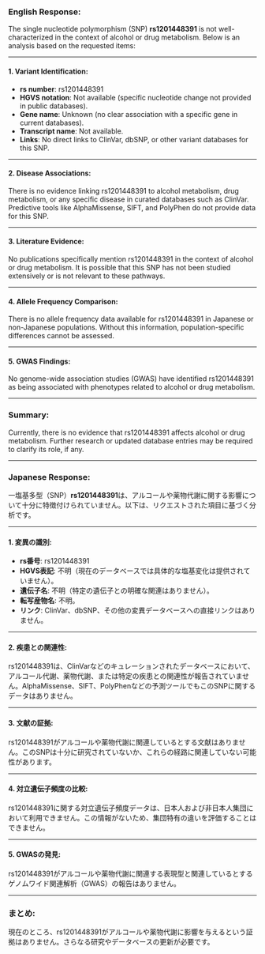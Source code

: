 ### English Response:

The single nucleotide polymorphism (SNP) **rs1201448391** is not well-characterized in the context of alcohol or drug metabolism. Below is an analysis based on the requested items:

---

#### 1. Variant Identification:
- **rs number**: rs1201448391
- **HGVS notation**: Not available (specific nucleotide change not provided in public databases).
- **Gene name**: Unknown (no clear association with a specific gene in current databases).
- **Transcript name**: Not available.
- **Links**: No direct links to ClinVar, dbSNP, or other variant databases for this SNP.

---

#### 2. Disease Associations:
There is no evidence linking rs1201448391 to alcohol metabolism, drug metabolism, or any specific disease in curated databases such as ClinVar. Predictive tools like AlphaMissense, SIFT, and PolyPhen do not provide data for this SNP.

---

#### 3. Literature Evidence:
No publications specifically mention rs1201448391 in the context of alcohol or drug metabolism. It is possible that this SNP has not been studied extensively or is not relevant to these pathways.

---

#### 4. Allele Frequency Comparison:
There is no allele frequency data available for rs1201448391 in Japanese or non-Japanese populations. Without this information, population-specific differences cannot be assessed.

---

#### 5. GWAS Findings:
No genome-wide association studies (GWAS) have identified rs1201448391 as being associated with phenotypes related to alcohol or drug metabolism.

---

### Summary:
Currently, there is no evidence that rs1201448391 affects alcohol or drug metabolism. Further research or updated database entries may be required to clarify its role, if any.

---

### Japanese Response:

一塩基多型（SNP）**rs1201448391**は、アルコールや薬物代謝に関する影響について十分に特徴付けられていません。以下は、リクエストされた項目に基づく分析です。

---

#### 1. 変異の識別:
- **rs番号**: rs1201448391
- **HGVS表記**: 不明（現在のデータベースでは具体的な塩基変化は提供されていません）。
- **遺伝子名**: 不明（特定の遺伝子との明確な関連はありません）。
- **転写産物名**: 不明。
- **リンク**: ClinVar、dbSNP、その他の変異データベースへの直接リンクはありません。

---

#### 2. 疾患との関連性:
rs1201448391は、ClinVarなどのキュレーションされたデータベースにおいて、アルコール代謝、薬物代謝、または特定の疾患との関連性が報告されていません。AlphaMissense、SIFT、PolyPhenなどの予測ツールでもこのSNPに関するデータはありません。

---

#### 3. 文献の証拠:
rs1201448391がアルコールや薬物代謝に関連しているとする文献はありません。このSNPは十分に研究されていないか、これらの経路に関連していない可能性があります。

---

#### 4. 対立遺伝子頻度の比較:
rs1201448391に関する対立遺伝子頻度データは、日本人および非日本人集団において利用できません。この情報がないため、集団特有の違いを評価することはできません。

---

#### 5. GWASの発見:
rs1201448391がアルコールや薬物代謝に関連する表現型と関連しているとするゲノムワイド関連解析（GWAS）の報告はありません。

---

### まとめ:
現在のところ、rs1201448391がアルコールや薬物代謝に影響を与えるという証拠はありません。さらなる研究やデータベースの更新が必要です。


